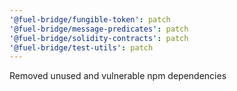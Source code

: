 ```yaml
---
'@fuel-bridge/fungible-token': patch
'@fuel-bridge/message-predicates': patch
'@fuel-bridge/solidity-contracts': patch
'@fuel-bridge/test-utils': patch
---
```


Removed unused and vulnerable npm dependencies
